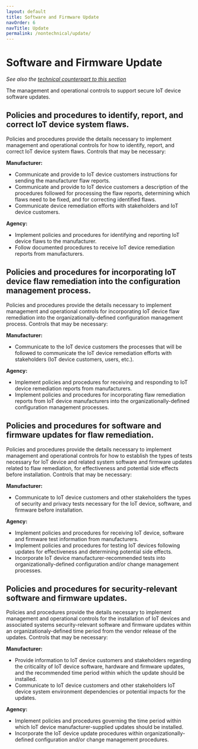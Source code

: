 ```yaml
---
layout: default
title: Software and Firmware Update
navOrder: 6
navTitle: Update
permalink: /nontechnical/update/
---
```


# Software and Firmware Update

_See also the [technical counterpart to this section](../_8259-Catalog/update.md)_

The management and operational controls to support secure IoT device software updates. 

## Policies and procedures to identify, report, and correct IoT device system flaws.

Policies and procedures provide the details necessary to implement management and operational controls for how to identify, report, and correct IoT device system flaws. Controls that may be necessary:

**Manufacturer:**

- Communicate and provide to IoT device customers instructions for sending the manufacturer flaw reports.
- Communicate and provide to IoT device customers a description of the procedures followed for processing the flaw reports, determining which flaws need to be fixed, and for correcting identified flaws.
- Communicate device remediation efforts with stakeholders and IoT device customers.

**Agency:**

- Implement policies and procedures for identifying and reporting IoT device flaws to the manufacturer.
- Follow documented procedures to receive IoT device remediation reports from manufacturers.

## Policies and procedures for incorporating IoT device flaw remediation into the configuration management process.

Policies and procedures provide the details necessary to implement management and operational controls for incorporating IoT device flaw remediation into the organizationally-defined configuration management process. Controls that may be necessary:

**Manufacturer:**

- Communicate to the IoT device customers the processes that will be followed to communicate the IoT device remediation efforts with stakeholders (IoT device customers, users, etc.).

**Agency:**

- Implement policies and procedures for receiving and responding to IoT device remediation reports from manufacturers.
- Implement policies and procedures for incorporating flaw remediation reports from IoT device manufacturers into the organizationally-defined configuration management processes.

## Policies and procedures for software and firmware updates for flaw remediation.

Policies and procedures provide the details necessary to implement management and operational controls for how to establish the types of tests necessary for IoT device and related system software and firmware updates related to flaw remediation, for effectiveness and potential side effects before installation. Controls that may be necessary:

**Manufacturer:**

- Communicate to IoT device customers and other stakeholders the types of security and privacy tests necessary for the IoT device, software, and firmware before installation.

**Agency:**

- Implement policies and procedures for receiving IoT device, software and firmware test information from manufacturers.
- Implement policies and procedures for testing IoT devices following updates for effectiveness and determining potential side effects.
- Incorporate IoT device manufacturer-recommended tests into organizationally-defined configuration and/or change management processes.

## Policies and procedures for security-relevant software and firmware updates.

Policies and procedures provide the details necessary to implement management and operational controls for the installation of IoT devices and associated systems security-relevant software and firmware updates within an organizationaly-defined time period from the vendor release of the updates. Controls that may be necessary:

**Manufacturer:**

- Provide information to IoT device customers and stakeholders regarding the criticality of IoT device software, hardware and firmware updates, and the recommended time period within which the update should be installed.
- Communicate to IoT device customers and other stakeholders IoT device system environment dependencies or potential impacts for the updates.

**Agency:**

- Implement policies and procedures governing the time period within which IoT device manufacturer-supplied updates should be installed.
- Incorporate the IoT device update procedures within organizationally-defined configuration and/or change management procedures.
